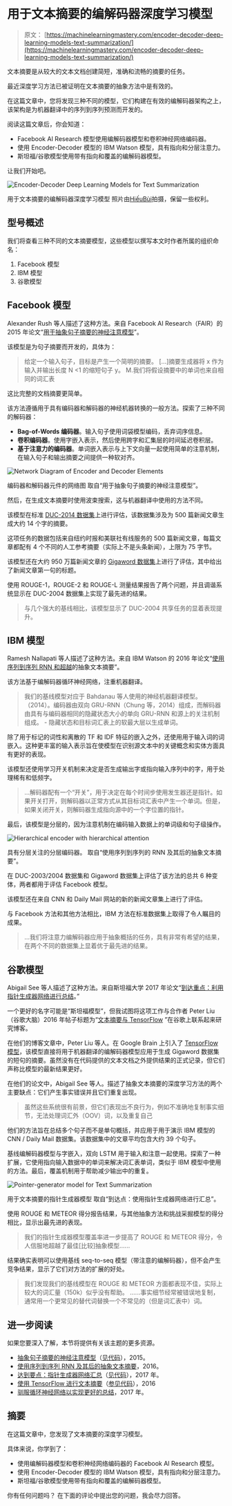 # 用于文本摘要的编解码器深度学习模型

> 原文： [https://machinelearningmastery.com/encoder-decoder-deep-learning-models-text-summarization/](https://machinelearningmastery.com/encoder-decoder-deep-learning-models-text-summarization/)

文本摘要是从较大的文本文档创建简短，准确和流畅的摘要的任务。

最近深度学习方法已被证明在文本摘要的抽象方法中是有效的。

在这篇文章中，您将发现三种不同的模型，它们构建在有效的编解码器架构之上，该架构是为机器翻译中的序列到序列预测而开发的。

阅读这篇文章后，你会知道：

*   Facebook AI Research 模型使用编解码器模型和卷积神经网络编码器。
*   使用 Encoder-Decoder 模型的 IBM Watson 模型，具有指向和分层注意力。
*   斯坦福/谷歌模型使用带有指向和覆盖的编解码器模型。

让我们开始吧。

![Encoder-Decoder Deep Learning Models for Text Summarization](img/3c52998a2f284f4cb4fabfab639712d7.jpg)

用于文本摘要的编解码器深度学习模型
照片由[HiếuBùi](https://www.flickr.com/photos/thphoto1788/34624647625/)拍摄，保留一些权利。

## 型号概述

我们将查看三种不同的文本摘要模型，这些模型以撰写本文时作者所属的组织命名：

1.  Facebook 模型
2.  IBM 模型
3.  谷歌模型

## Facebook 模型

Alexander Rush 等人描述了这种方法。来自 Facebook AI Research（FAIR）的 2015 年论文“[用于抽象句子摘要的神经注意模型](https://arxiv.org/abs/1509.00685)”。

该模型是为句子摘要而开发的，具体为：

> 给定一个输入句子，目标是产生一个简明的摘要。 [...]摘要生成器将 x 作为输入并输出长度 N &lt;1 的缩短句子 y。 M.我们将假设摘要中的单词也来自相同的词汇表

这比完整的文档摘要更简单。

该方法遵循用于具有编码器和解码器的神经机器转换的一般方法。探索了三种不同的解码器：

*   **Bag-of-Words 编码器**。输入句子使用词袋模型编码，丢弃词序信息。
*   **卷积编码器**。使用字嵌入表示，然后使用跨字和汇集层的时间延迟卷积层。
*   **基于注意力的编码器**。单词嵌入表示与上下文向量一起使用简单的注意机制，在输入句子和输出摘要之间提供一种软对齐。

![Network Diagram of Encoder and Decoder Elements](img/bf03345040dee4e6c83f6bd3e5a3db62.jpg)

编码器和解码器元件的网络图
取自“用于抽象句子摘要的神经注意模型”。

然后，在生成文本摘要时使用波束搜索，这与机器翻译中使用的方法不同。

该模型在标准 [DUC-2014 数据集](http://duc.nist.gov/data.html)上进行评估，该数据集涉及为 500 篇新闻文章生成大约 14 个字的摘要。

这项任务的数据包括来自纽约时报和美联社有线服务的 500 篇新闻文章，每篇文章都配有 4 个不同的人工参考摘要（实际上不是头条新闻），上限为 75 字节。

该模型还在大约 950 万篇新闻文章的 [Gigaword 数据集](https://catalog.ldc.upenn.edu/LDC2012T21)上进行了评估，其中给出了新闻文章第一句的标题。

使用 ROUGE-1，ROUGE-2 和 ROUGE-L 测量结果报告了两个问题，并且调谐系统显示在 DUC-2004 数据集上实现了最先进的结果。

> 与几个强大的基线相比，该模型显示了 DUC-2004 共享任务的显着表现提升。

## IBM 模型

Ramesh Nallapati 等人描述了这种方法。来自 IBM Watson 的 2016 年论文“[使用序列到序列 RNN 和超越](https://arxiv.org/abs/1602.06023)的抽象文本摘要”。

该方法基于编解码器循环神经网络，注重机器翻译。

> 我们的基线模型对应于 Bahdanau 等人使用的神经机器翻译模型。 （2014）。编码器由双向 GRU-RNN（Chung 等，2014）组成，而解码器由具有与编码器相同的隐藏状态大小的单向 GRU-RNN 和源上的关注机制组成。 - 隐藏状态和目标词汇表上的软最大层以生成单词。

除了用于标记的词性和离散的 TF 和 IDF 特征的嵌入之外，还使用用于输入词的词嵌入。这种更丰富的输入表示旨在使模型在识别源文本中的关键概念和实体方面具有更好的表现。

该模型还使用学习开关机制来决定是否生成输出字或指向输入序列中的字，用于处理稀有和低频字。

> ...解码器配有一个“开关”，用于决定在每个时间步使用发生器还是指针。如果开关打开，则解码器以正常方式从其目标词汇表中产生一个单词。但是，如果关闭开关，则解码器生成指向源中的一个字位置的指针。

最后，该模型是分层的，因为注意机制在编码输入数据上的单词级和句子级操作。

![Hierarchical encoder with hierarchical attention](img/c64351a71d47be92099f11ee7e621711.jpg)

具有分层关注的分层编码器。
取自“使用序列到序列的 RNN 及其后的抽象文本摘要”。

在 DUC-2003/2004 数据集和 Gigaword 数据集上评估了该方法的总共 6 种变体，两者都用于评估 Facebook 模型。

该模型还在来自 CNN 和 Daily Mail 网站的新的新闻文章集上进行了评估。

与 Facebook 方法和其他方法相比，IBM 方法在标准数据集上取得了令人瞩目的成果。

> ...我们将注意力编解码器应用于抽象概括的任务，具有非常有希望的结果，在两个不同的数据集上显着优于最先进的结果。

## 谷歌模型

Abigail See 等人描述了这种方法。来自斯坦福大学 2017 年论文“[到达重点：利用指针生成器网络进行总结](https://arxiv.org/abs/1704.04368)。”

一个更好的名字可能是“斯坦福模型”，但我试图将这项工作与合作者 Peter Liu（谷歌大脑）2016 年帖子标题为“[文本摘要与 TensorFlow](https://research.googleblog.com/2016/08/text-summarization-with-tensorflow.html) ”在谷歌上联系起来研究博客。

在他们的博客文章中，Peter Liu 等人。在 Google Brain 上引入了 [TensorFlow 模型](https://github.com/tensorflow/models/tree/master/textsum)，该模型直接将用于机器翻译的编解码器模型应用于生成 Gigaword 数据集的短句的摘要。虽然没有在代码提供的文本文档之外提供结果的正式记录，但它们声称比模型的最新结果更好。

在他们的论文中，Abigail See 等人。描述了抽象文本摘要的深度学习方法的两个主要缺点：它们产生事实错误并且它们重复出现。

> 虽然这些系统很有前景，但它们表现出不良行为，例如不准确地复制事实细节，无法处理词汇外（OOV）词，以及重复自己

他们的方法旨在总结多个句子而不是单句概括，并应用于用于演示 IBM 模型的 CNN / Daily Mail 数据集。该数据集中的文章平均包含大约 39 个句子。

基线编解码器模型与字嵌入，双向 LSTM 用于输入和注意一起使用。探索了一种扩展，它使用指向输入数据中的单词来解决词汇表单词，类似于 IBM 模型中使用的方法。最后，覆盖机制用于帮助减少输出中的重复。

![Pointer-generator model for Text Summarization](img/b1597fc975e0921630e8ec485d29844d.jpg)

用于文本摘要的指针生成器模型
取自“到达点：使用指针生成器网络进行汇总”。

使用 ROUGE 和 METEOR 得分报告结果，与其他抽象方法和挑战采掘模型的得分相比，显示出最先进的表现。

> 我们的指针生成器模型覆盖率进一步提高了 ROUGE 和 METEOR 得分，令人信服地超越了最佳[比较]抽象模型......

结果确实表明可以使用基线 seq-to-seq 模型（带注意的编解码器），但不会产生竞争结果，显示了它们对方法的扩展的好处。

> 我们发现我们的基线模型在 ROUGE 和 METEOR 方面都表现不佳，实际上较大的词汇量（150k）似乎没有帮助。 ......事实细节经常被错误地复制，通常用一个更常见的替代词替换一个不常见的（但是词汇表中）词。

## 进一步阅读

如果您要深入了解，本节将提供有关该主题的更多资源。

*   [抽象句子摘要的神经注意模型](https://arxiv.org/abs/1509.00685)（[见代码](https://github.com/facebook/NAMAS)），2015。
*   [使用序列到序列 RNN 及其后的抽象文本摘要](https://arxiv.org/abs/1602.06023)，2016。
*   [达到要点：指针生成器网络汇总](https://arxiv.org/abs/1704.04368)（[见代码](https://github.com/abisee/pointer-generator)），2017 年。
*   [使用 TensorFlow 进行文本摘要](https://research.googleblog.com/2016/08/text-summarization-with-tensorflow.html)（[参见代码](https://github.com/tensorflow/models/tree/master/textsum)），2016
*   [驯服循环神经网络以实现更好的总结](http://www.abigailsee.com/2017/04/16/taming-rnns-for-better-summarization.html)，2017 年。

## 摘要

在这篇文章中，您发现了文本摘要的深度学习模型。

具体来说，你学到了：

*   使用编解码器模型和卷积神经网络编码器的 Facebook AI Research 模型。
*   使用 Encoder-Decoder 模型的 IBM Watson 模型，具有指向和分层注意力。
*   斯坦福/谷歌模型使用带有指向和覆盖的编解码器模型。

你有任何问题吗？
在下面的评论中提出您的问题，我会尽力回答。